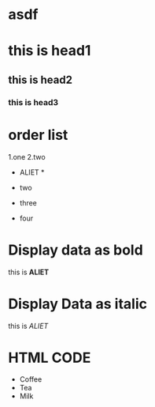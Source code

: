 # asdf

# this is head1
## this is head2
### this is head3


# order list 
1.one
2.two


* ALIET *



* two
* three
* four



# Display  data as bold 
this is **ALIET**


# Display Data as italic
 this is *ALIET*

# HTML CODE
 <ul>
  <li>Coffee</li>
  <li>Tea</li>
  <li>Milk</li>
 </ul>
